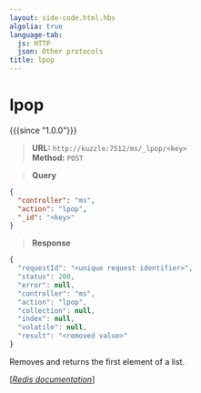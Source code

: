 ```yaml
---
layout: side-code.html.hbs
algolia: true
language-tab:
  js: HTTP
  json: Other protocols
title: lpop
---
```


# lpop

{{{since "1.0.0"}}}



<blockquote class="js">
<p>
<b>URL:</b> <code>http://kuzzle:7512/ms/_lpop/&lt;key&gt;</code>  
<br><b>Method:</b> <code>POST</code>
</p>
</blockquote>

<blockquote class="json">
<p>
<b>Query</b>
</p>
</blockquote>


```json
{
  "controller": "ms",
  "action": "lpop",
  "_id": "<key>"
}
```

>**Response**

```javascript
{
  "requestId": "<unique request identifier>",
  "status": 200,
  "error": null,
  "controller": "ms",
  "action": "lpop",
  "collection": null,
  "index": null,
  "volatile": null,
  "result": "<removed value>"
}
```

Removes and returns the first element of a list.

[[_Redis documentation_]](https://redis.io/commands/lpop)
